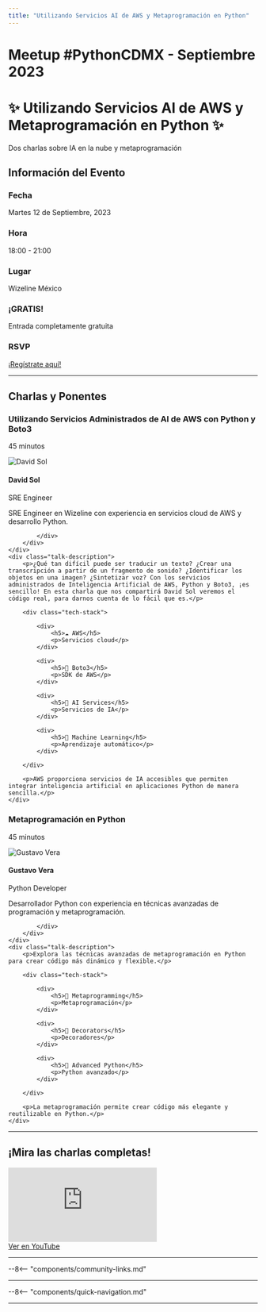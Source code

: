 ```yaml
---
title: "Utilizando Servicios AI de AWS y Metaprogramación en Python"
---
```


# Meetup #PythonCDMX <i class="fab fa-python"></i> - Septiembre 2023

<div class="meetup-hero">
    <h1>✨ Utilizando Servicios AI de AWS y Metaprogramación en Python ✨</h1>
    <p class="meetup-subtitle">Dos charlas sobre IA en la nube y metaprogramación</p>
</div>

## Información del Evento

<div class="event-details">
    <div class="detail-card date-card">
        <h3><i class="fas fa-calendar-alt"></i> Fecha</h3>
        <p>Martes 12 de Septiembre, 2023</p>
    </div>
    <div class="detail-card time-card">
        <h3><i class="fas fa-clock"></i> Hora</h3>
        <p>18:00 - 21:00</p>
    </div>
    <div class="detail-card location-card">
        <h3><i class="fas fa-map-marker-alt"></i> Lugar</h3>
        <p>Wizeline México</p>
    </div>
    <div class="detail-card free-card">
        <h3><i class="fas fa-gift"></i> ¡GRATIS!</h3>
        <p>Entrada completamente gratuita</p>
    </div>
    <div class="detail-card rsvp-card">
        <h3><i class="fas fa-ticket-alt"></i> RSVP</h3>
        <p><a href="https://www.meetup.com/python-mexico/">¡Regístrate aquí!</a></p>
    </div>
</div>

---

## Charlas y Ponentes


<div class="talk-section">
    <div class="talk-header">
        <h3><i class="fas fa-rocket"></i> Utilizando Servicios Administrados de AI de AWS con Python y Boto3</h3>
        <p><i class="fas fa-stopwatch"></i> 45 minutos</p>
    </div>
    <div class="speaker-section">
        <div class="speaker-photo">
            <img src="/../../images/ponentes/ponentePythonCDMX.jpg" alt="David Sol">
        </div>
        <div class="speaker-info">
            <h4>David Sol</h4>
            <p>SRE Engineer</p>
            <p>SRE Engineer en Wizeline con experiencia en servicios cloud de AWS y desarrollo Python.</p>
            <div class="speaker-links">
                
                
                
            </div>
        </div>
    </div>
    <div class="talk-description">
        <p>¿Qué tan difícil puede ser traducir un texto? ¿Crear una transcripción a partir de un fragmento de sonido? ¿Identificar los objetos en una imagen? ¿Sintetizar voz? Con los servicios administrados de Inteligencia Artificial de AWS, Python y Boto3, ¡es sencillo! En esta charla que nos compartirá David Sol veremos el código real, para darnos cuenta de lo fácil que es.</p>
        
        <div class="tech-stack">
            
            <div>
                <h5>☁️ AWS</h5>
                <p>Servicios cloud</p>
            </div>
            
            <div>
                <h5>🐍 Boto3</h5>
                <p>SDK de AWS</p>
            </div>
            
            <div>
                <h5>🤖 AI Services</h5>
                <p>Servicios de IA</p>
            </div>
            
            <div>
                <h5>🧠 Machine Learning</h5>
                <p>Aprendizaje automático</p>
            </div>
            
        </div>
        
        <p>AWS proporciona servicios de IA accesibles que permiten integrar inteligencia artificial en aplicaciones Python de manera sencilla.</p>
    </div>
</div>

<div class="talk-section">
    <div class="talk-header">
        <h3><i class="fas fa-rocket"></i> Metaprogramación en Python</h3>
        <p><i class="fas fa-stopwatch"></i> 45 minutos</p>
    </div>
    <div class="speaker-section">
        <div class="speaker-photo">
            <img src="/../../images/ponentes/ponentePythonCDMX.jpg" alt="Gustavo Vera">
        </div>
        <div class="speaker-info">
            <h4>Gustavo Vera</h4>
            <p>Python Developer</p>
            <p>Desarrollador Python con experiencia en técnicas avanzadas de programación y metaprogramación.</p>
            <div class="speaker-links">
                
                
                
            </div>
        </div>
    </div>
    <div class="talk-description">
        <p>Explora las técnicas avanzadas de metaprogramación en Python para crear código más dinámico y flexible.</p>
        
        <div class="tech-stack">
            
            <div>
                <h5>🔧 Metaprogramming</h5>
                <p>Metaprogramación</p>
            </div>
            
            <div>
                <h5>🎨 Decorators</h5>
                <p>Decoradores</p>
            </div>
            
            <div>
                <h5>🐍 Advanced Python</h5>
                <p>Python avanzado</p>
            </div>
            
        </div>
        
        <p>La metaprogramación permite crear código más elegante y reutilizable en Python.</p>
    </div>
</div>


---


## ¡Mira las charlas completas!
<div class="video-section">
    <div class="video-container">
        <div class="video-wrapper">
            <iframe
                src="https://www.youtube.com/embed/YNcqrukgQQY"
                title="Meetup PythonCDMX Septiembre 2023"
                frameborder="0"
                allow="accelerometer; autoplay; clipboard-write; encrypted-media; gyroscope; picture-in-picture; web-share"
                allowfullscreen>
            ></iframe>
        </div>
        <a href="https://www.youtube.com/watch?v=YNcqrukgQQY" class="youtube-btn">
            <i class="fab fa-youtube"></i> Ver en YouTube
        </a>
    </div>
</div>

---

--8<-- "components/community-links.md"

---

--8<-- "components/quick-navigation.md"

---

